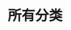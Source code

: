 ---
cover: true
sidebar: [blogger, tagcloud, qrcode, repos]
layout: category
index: true
title: 所有分类
---